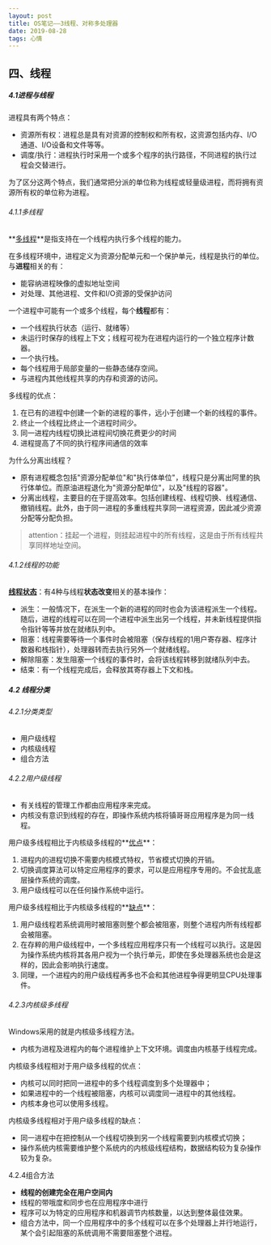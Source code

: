 ```yaml
---
layout: post
title: OS笔记——3线程、对称多处理器
date: 2019-08-28 
tags: 心情  
---
```


## 四、线程

##### 4.1进程与线程

进程具有两个特点：

+ 资源所有权：进程总是具有对资源的控制权和所有权，这资源包括内存、I/O通道、I/O设备和文件等等。
+ 调度/执行：进程执行时采用一个或多个程序的执行路径，不同进程的执行过程会交替进行。

为了区分这两个特点，我们通常把分派的单位称为线程或轻量级进程，而将拥有资源所有权的单位称为进程。

###### 4.1.1多线程

**<u>多线程</u>**是指支持在一个线程内执行多个线程的能力。

在多线程环境中，进程定义为资源分配单元和一个保护单元，线程是执行的单位。与**进程**相关的有：

+ 能容纳进程映像的虚拟地址空间
+ 对处理、其他进程、文件和I/O资源的受保护访问

一个进程中可能有一个或多个线程，每个**线程**都有：

+ 一个线程执行状态（运行、就绪等）
+ 未运行时保存的线程上下文；线程可视为在进程内运行的一个独立程序计数器。
+ 一个执行栈。
+ 每个线程用于局部变量的一些静态储存空间。
+ 与进程内其他线程共享的内存和资源的访问。

多线程的优点：

1. 在已有的进程中创建一个新的进程的事件，远小于创建一个新的线程的事件。
2. 终止一个线程比终止一个进程时间少。
3. 同一进程内线程切换比进程间切换花费更少的时间
4. 进程提高了不同的执行程序间通信的效率

为什么分离出线程？

+ 原有进程概念包括"资源分配单位"和"执行体单位"，线程只是分离出阿里的执行体单位。而原油进程退化为"资源分配单位"，以及"线程的容器"。
+ 分离出线程，主要目的在于提高效率。包括创建线程、线程切换、线程通信、撤销线程。此外，由于同一进程的多重线程共享同一进程资源，因此减少资源分配等分配负担。

> attention：挂起一个进程，则挂起进程中的所有线程，这是由于所有线程共享同样地址空间。

###### 4.1.2线程的功能

<u>**线程状态**</u>：有4种与线程**状态改变**相关的基本操作：

+ 派生：一般情况下，在派生一个新的进程的同时也会为该进程派生一个线程。随后，进程的线程可以在同一个进程中派生出另一个线程，并未新线程提供指令指针等等并放在就绪队列中。
+ 阻塞：线程需要等待一个事件时会被阻塞（保存线程的1用户寄存器、程序计数器和栈指针），处理器转而去执行另外一个就绪线程。
+ 解除阻塞：发生阻塞一个线程的事件时，会将该线程转移到就绪队列中去。
+ 结束：有一个线程完成后，会释放其寄存器上下文和栈。

##### 4.2 线程分类

###### 4.2.1分类类型

+ 用户级线程
+ 内核级线程
+ 组合方法

###### 4.2.2用户级线程

+ 有关线程的管理工作都由应用程序来完成。
+ 内核没有意识到线程的存在，即操作系统内核将镇哥哥应用程序是为同一线程。

用户级多线程相比于内核级多线程的**<u>优点</u>**：

1. 进程内的进程切换不需要内核模式特权，节省模式切换的开销。
2. 切换调度算法可以特定应用程序的要求，可以是应用程序专用的。不会扰乱底层操作系统的调度。
3. 用户级线程可以在任何操作系统中运行。

用户级多线程相比于内核级多线程的**<u>缺点</u>**：

1. 用户级线程若系统调用时被阻塞则整个都会被阻塞，则整个进程内所有线程都会被阻塞。
2. 在存粹的用户级线程中，一个多线程应用程序只有一个线程可以执行。这是因为操作系统内核将其各用户视为一个执行单元，即使在多处理器系统也会是这样的，因此会影响执行速度。
3. 同理，一个进程内的用户级线程再多也不会和其他进程争得更明显CPU处理事件。

###### 4.2.3内核级多线程

Windows采用的就是内核级多线程方法。

+ 内核为进程及进程内的每个进程维护上下文环境。调度由内核基于线程完成。

内核级多线程相对于用户级多线程的优点：

+ 内核可以同时把同一进程中的多个线程调度到多个处理器中；
+ 如果进程中的一个线程被阻塞，内核可以调度同一进程中的其他线程。
+ 内核本身也可以使用多线程。

内核级多线程相对于用户级多线程的缺点：

+ 同一进程中在把控制从一个线程切换到另一个线程需要到内核模式切换；
+ 操作系统内核需要维护整个系统内的内核级线程结构，数据结构较为复杂操作较为复杂。

4.2.4组合方法

+ **线程的创建完全在用户空间内**
+ 线程的带哦度和同步也在应用程序中进行
+ 程序可以为特定的应用程序和机器调节内核数量，以达到整体最佳效果。
+ 组合方法中，同一个应用程序中的多个线程可以在多个处理器上并行地运行，某个会引起阻塞的系统调用不需要阻塞整个进程。

